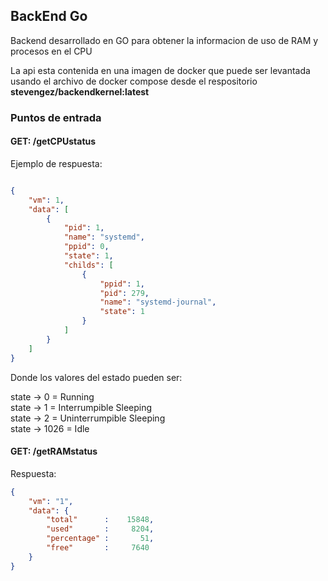 ## BackEnd Go

Backend desarrollado en GO para obtener la informacion de uso de RAM y procesos en el CPU

La api esta contenida en una imagen de docker que puede ser levantada usando el archivo de docker compose desde el respositorio **stevengez/backendkernel:latest**

### Puntos de entrada

#### GET: /getCPUstatus
Ejemplo de respuesta: 
~~~json

{
    "vm": 1,
    "data": [
        {
            "pid": 1,
            "name": "systemd",
            "ppid": 0,
            "state": 1,
            "childs": [
                {
                    "ppid": 1,
                    "pid": 279,
                    "name": "systemd-journal",
                    "state": 1
                }
            ]
        }
    ]
}
~~~

Donde los valores del estado pueden ser: 

state -> 0     = Running </br>
state -> 1     = Interrumpible Sleeping </br>
state -> 2     = Uninterrumpible Sleeping </br>
state -> 1026  = Idle </br>


#### GET: /getRAMstatus
Respuesta: 
~~~json
{
    "vm": "1",
    "data": {
        "total"      :    15848,
        "used"       :     8204,
        "percentage" :       51,
        "free"       :     7640
    }
}
~~~


